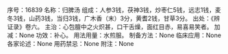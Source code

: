 序号：16839
名称：归脾汤
组成：人参3钱，茯神3钱，炒枣仁5钱，远志1钱，麦冬3钱，山药3钱，当归3钱，广木香（末）3分，黄耆2钱，甘草3分。
出处：《辨证录》卷六。
主治：心包膻中之火炽甚，口干舌燥，面红目赤，易喜易笑者。
加减：None
功效：补心。
用法用量：水煎服。
制备方法：None
临床应用：None
各家论述：None
用药禁忌：None
附注：None
